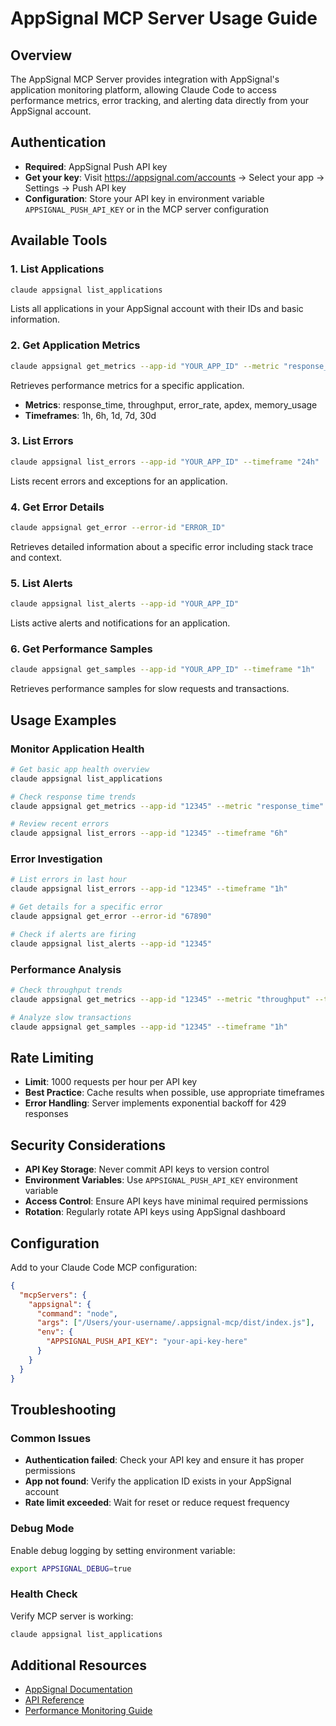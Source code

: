 # AppSignal MCP Server Usage Guide

## Overview
The AppSignal MCP Server provides integration with AppSignal's application monitoring platform, allowing Claude Code to access performance metrics, error tracking, and alerting data directly from your AppSignal account.

## Authentication
- **Required**: AppSignal Push API key
- **Get your key**: Visit https://appsignal.com/accounts → Select your app → Settings → Push API key
- **Configuration**: Store your API key in environment variable `APPSIGNAL_PUSH_API_KEY` or in the MCP server configuration

## Available Tools

### 1. List Applications
```bash
claude appsignal list_applications
```
Lists all applications in your AppSignal account with their IDs and basic information.

### 2. Get Application Metrics
```bash
claude appsignal get_metrics --app-id "YOUR_APP_ID" --metric "response_time" --timeframe "1h"
```
Retrieves performance metrics for a specific application.
- **Metrics**: response_time, throughput, error_rate, apdex, memory_usage
- **Timeframes**: 1h, 6h, 1d, 7d, 30d

### 3. List Errors
```bash
claude appsignal list_errors --app-id "YOUR_APP_ID" --timeframe "24h"
```
Lists recent errors and exceptions for an application.

### 4. Get Error Details
```bash
claude appsignal get_error --error-id "ERROR_ID"
```
Retrieves detailed information about a specific error including stack trace and context.

### 5. List Alerts
```bash
claude appsignal list_alerts --app-id "YOUR_APP_ID"
```
Lists active alerts and notifications for an application.

### 6. Get Performance Samples
```bash
claude appsignal get_samples --app-id "YOUR_APP_ID" --timeframe "1h"
```
Retrieves performance samples for slow requests and transactions.

## Usage Examples

### Monitor Application Health
```bash
# Get basic app health overview
claude appsignal list_applications

# Check response time trends
claude appsignal get_metrics --app-id "12345" --metric "response_time" --timeframe "24h"

# Review recent errors
claude appsignal list_errors --app-id "12345" --timeframe "6h"
```

### Error Investigation
```bash
# List errors in last hour
claude appsignal list_errors --app-id "12345" --timeframe "1h"

# Get details for a specific error
claude appsignal get_error --error-id "67890"

# Check if alerts are firing
claude appsignal list_alerts --app-id "12345"
```

### Performance Analysis
```bash
# Check throughput trends
claude appsignal get_metrics --app-id "12345" --metric "throughput" --timeframe "7d"

# Analyze slow transactions
claude appsignal get_samples --app-id "12345" --timeframe "1h"
```

## Rate Limiting
- **Limit**: 1000 requests per hour per API key
- **Best Practice**: Cache results when possible, use appropriate timeframes
- **Error Handling**: Server implements exponential backoff for 429 responses

## Security Considerations
- **API Key Storage**: Never commit API keys to version control
- **Environment Variables**: Use `APPSIGNAL_PUSH_API_KEY` environment variable
- **Access Control**: Ensure API keys have minimal required permissions
- **Rotation**: Regularly rotate API keys using AppSignal dashboard

## Configuration
Add to your Claude Code MCP configuration:

```json
{
  "mcpServers": {
    "appsignal": {
      "command": "node",
      "args": ["/Users/your-username/.appsignal-mcp/dist/index.js"],
      "env": {
        "APPSIGNAL_PUSH_API_KEY": "your-api-key-here"
      }
    }
  }
}
```

## Troubleshooting

### Common Issues
- **Authentication failed**: Check your API key and ensure it has proper permissions
- **App not found**: Verify the application ID exists in your AppSignal account
- **Rate limit exceeded**: Wait for reset or reduce request frequency

### Debug Mode
Enable debug logging by setting environment variable:
```bash
export APPSIGNAL_DEBUG=true
```

### Health Check
Verify MCP server is working:
```bash
claude appsignal list_applications
```

## Additional Resources
- [AppSignal Documentation](https://docs.appsignal.com/)
- [API Reference](https://docs.appsignal.com/api/)
- [Performance Monitoring Guide](https://docs.appsignal.com/guides/performance.html)